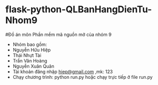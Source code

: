 # flask-python-QLBanHangDienTu-Nhom9
#Đồ án môn Phần mềm mã nguồn mở của nhóm 9
- Nhóm bao gồm:
- Nguyễn Hữu Hiệp
- Thái Nhựt Tài
- Trần Văn Hoàng
- Nguyễn Xuân Quân
- Tài khoản đăng nhập hiep@gmail.com ,mk: 123
- Chạy chương trình: python run.py hoặc chạy trực tiếp ở file run.py

